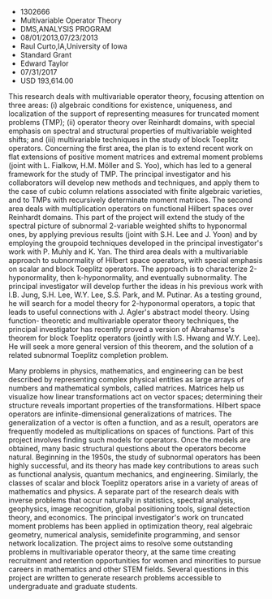 
* 1302666
* Multivariable Operator Theory
* DMS,ANALYSIS PROGRAM
* 08/01/2013,07/23/2013
* Raul Curto,IA,University of Iowa
* Standard Grant
* Edward Taylor
* 07/31/2017
* USD 193,614.00

This research deals with multivariable operator theory, focusing attention on
three areas: (i) algebraic conditions for existence, uniqueness, and
localization of the support of representing measures for truncated moment
problems (TMP); (ii) operator theory over Reinhardt domains, with special
emphasis on spectral and structural properties of multivariable weighted shifts;
and (iii) multivariable techniques in the study of block Toeplitz operators.
Concerning the first area, the plan is to extend recent work on flat extensions
of positive moment matrices and extremal moment problems (joint with L. Fialkow,
H.M. Möller and S. Yoo), which has led to a general framework for the study of
TMP. The principal investigator and his collaborators will develop new methods
and techniques, and apply them to the case of cubic column relations associated
with finite algebraic varieties, and to TMPs with recursively determinate moment
matrices. The second area deals with multiplication operators on functional
Hilbert spaces over Reinhardt domains. This part of the project will extend the
study of the spectral picture of subnormal 2-variable weighted shifts to
hyponormal ones, by applying previous results (joint with S.H. Lee and J. Yoon)
and by employing the groupoid techniques developed in the principal
investigator's work with P. Muhly and K. Yan. The third area deals with a
multivariable approach to subnormality of Hilbert space operators, with special
emphasis on scalar and block Toeplitz operators. The approach is to characterize
2-hyponormality, then k-hyponormality, and eventually subnormality. The
principal investigator will develop further the ideas in his previous work with
I.B. Jung, S.H. Lee, W.Y. Lee, S.S. Park, and M. Putinar. As a testing ground,
he will search for a model theory for 2-hyponormal operators, a topic that leads
to useful connections with J. Agler's abstract model theory. Using function-
theoretic and multivariable operator theory techniques, the principal
investigator has recently proved a version of Abrahamse's theorem for block
Toeplitz operators (jointly with I.S. Hwang and W.Y. Lee). He will seek a more
general version of this theorem, and the solution of a related subnormal
Toeplitz completion problem.

Many problems in physics, mathematics, and engineering can be best described by
representing complex physical entities as large arrays of numbers and
mathematical symbols, called matrices. Matrices help us visualize how linear
transformations act on vector spaces; determining their structure reveals
important properties of the transformations. Hilbert space operators are
infinite-dimensional generalizations of matrices. The generalization of a vector
is often a function, and as a result, operators are frequently modeled as
multiplications on spaces of functions. Part of this project involves finding
such models for operators. Once the models are obtained, many basic structural
questions about the operators become natural. Beginning in the 1950s, the study
of subnormal operators has been highly successful, and its theory has made key
contributions to areas such as functional analysis, quantum mechanics, and
engineering. Similarly, the classes of scalar and block Toeplitz operators arise
in a variety of areas of mathematics and physics. A separate part of the
research deals with inverse problems that occur naturally in statistics,
spectral analysis, geophysics, image recognition, global positioning tools,
signal detection theory, and economics. The principal investigator's work on
truncated moment problems has been applied in optimization theory, real
algebraic geometry, numerical analysis, semidefinite programming, and sensor
network localization. The project aims to resolve some outstanding problems in
multivariable operator theory, at the same time creating recruitment and
retention opportunities for women and minorities to pursue careers in
mathematics and other STEM fields. Several questions in this project are written
to generate research problems accessible to undergraduate and graduate students.
